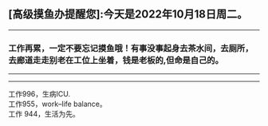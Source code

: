 ## [高级摸鱼办提醒您]:今天是2022年10月18日周二。
---
### 工作再累，一定不要忘记摸鱼哦！有事没事起身去茶水间，去厕所，去廊道走走别老在工位上坐着，钱是老板的,但命是自己的。
---
---
工作996，生病ICU.  
工作955，work–life balance。  
工作 944，生活为先。